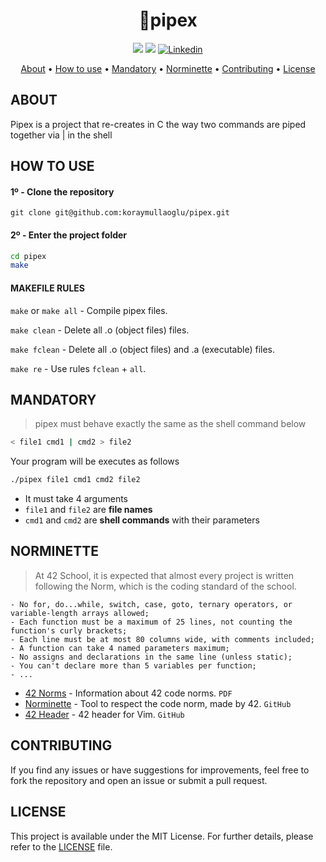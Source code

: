 <h1 align="center">
	🔗pipex
</h1>

<p align="center">
	<img src="https://img.shields.io/badge/status-finished-success?color=%2312bab9&style=flat-square"/>
	<img src="https://img.shields.io/github/languages/top/koraymullaoglu/pipex?color=%2312bab9&style=flat-square"/>
	<a href='https://www.linkedin.com/in/mullaoglukoray' target="_blank"><img alt='Linkedin' src='https://img.shields.io/badge/LinkedIn-100000?style=flat-square&logo=Linkedin&logoColor=white&labelColor=0A66C2&color=0A66C2'/></a>
</p>

<p align="center">
	<a href="#about">About</a> •
	<a href="#how-to-use">How to use</a> •
	<a href="#mandatory">Mandatory</a> •
	<a href="#norminette">Norminette</a> •
	<a href="#contributing">Contributing</a> •
	<a href="#license">License</a>
</p>

## ABOUT
Pipex is a project that re-creates in C the way two commands are piped together via | in the shell



## HOW TO USE
#### 1º - Clone the repository
```git
git clone git@github.com:koraymullaoglu/pipex.git
```

#### 2º - Enter the project folder
```bash
cd pipex
make
```

#### MAKEFILE RULES

`make` or `make all` - Compile pipex files.

`make clean` - Delete all .o (object files) files.

`make fclean` - Delete all .o (object files) and .a (executable) files.

`make re` - Use rules `fclean` + `all`.

## MANDATORY
> pipex must behave exactly the same as the shell command below
```bash
< file1 cmd1 | cmd2 > file2
```
Your program will be executes as follows
```bash
./pipex file1 cmd1 cmd2 file2
```

- It must take 4 arguments
- `file1` and `file2` are **file names**
- `cmd1` and `cmd2` are **shell commands** with their parameters



## NORMINETTE
> At 42 School, it is expected that almost every project is written following the Norm, which is the coding standard of the school.

```
- No for, do...while, switch, case, goto, ternary operators, or variable-length arrays allowed;
- Each function must be a maximum of 25 lines, not counting the function's curly brackets;
- Each line must be at most 80 columns wide, with comments included;
- A function can take 4 named parameters maximum;
- No assigns and declarations in the same line (unless static);
- You can't declare more than 5 variables per function;
- ...
```

* [42 Norms](https://github.com/42School/norminette/blob/master/pdf/en.norm.pdf) - Information about 42 code norms. `PDF`
* [Norminette](https://github.com/42School/norminette) - Tool to respect the code norm, made by 42. `GitHub`
* [42 Header](https://github.com/42Paris/42header) - 42 header for Vim. `GitHub`

## CONTRIBUTING

If you find any issues or have suggestions for improvements, feel free to fork the repository and open an issue or submit a pull request.

## LICENSE

This project is available under the MIT License. For further details, please refer to the [LICENSE](https://github.com/koraymullaoglu/pipex/blob/main/LICENSE) file.
